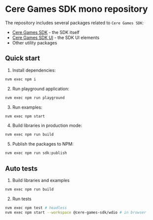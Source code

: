 # Cere Games SDK mono repository

The repository includes several packages related to `Cere Games SDK`:

- [Cere Games SDK](https://github.com/cere-io/cere-games-sdk/tree/master/packages/sdk) - the SDK itself
- [Cere Games SDK UI](https://github.com/cere-io/cere-games-sdk/tree/master/packages/ui) - the SDK UI elements
- Other utility packages

## Quick start

1. Install dependencies:

```bash
nvm exec npm i
```

2. Run playground application:

```bash
nvm exec npm run playground
```

3. Run examples:

```bash
nvm exec npm start
```

4. Build libraries in production mode:

```bash
nvm exec npm run build
```

5. Publish the packages to NPM:

```bash
nvm exec npm run sdk:publish
```

## Auto tests

1. Build libraries and examples

```bash
nvm exec npm run build
```

2. Run tests

```bash
nvm exec npm test # headless
nvm exec npm start --workspace @cere-games-sdk/wdio # in browser
```
